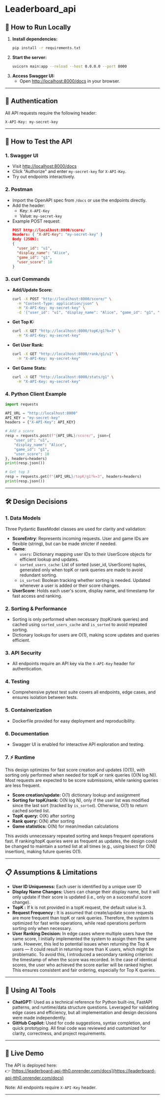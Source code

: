 # Leaderboard_api

## 🚀 How to Run Locally

1. **Install dependencies:**
   ```sh
   pip install -r requirements.txt
   ```
2. **Start the server:**
   ```sh
   uvicorn main:app --reload --host 0.0.0.0 --port 8000
   ```
3. **Access Swagger UI:**
   - Open [http://localhost:8000/docs](http://localhost:8000/docs) in your browser.

---
## 🔐 Authentication
All API requests require the following header:
```
X-API-Key: my-secret-key
```
---

## 🧪 How to Test the API

### 1. Swagger UI
- Visit [http://localhost:8000/docs](http://localhost:8000/docs)
- Click "Authorize" and enter `my-secret-key` for `X-API-Key`.
- Try out endpoints interactively.

### 2. Postman
- Import the OpenAPI spec from `/docs` or use the endpoints directly.
- Add the header:
  - Key: `X-API-Key`
  - Value: `my-secret-key`
- Example POST request:
  ```json
  POST http://localhost:8000/score/
  Headers: { "X-API-Key": "my-secret-key" }
  Body (JSON):
  {
    "user_id": "u1",
    "display_name": "Alice",
    "game_id": "g1",
    "user_score": 10
  }
  ```

### 3. curl Commands
- **Add/Update Score:**
  ```sh
  curl -X POST "http://localhost:8000/score/" \
    -H "Content-Type: application/json" \
    -H "X-API-Key: my-secret-key" \
    -d '{"user_id": "u1", "display_name": "Alice", "game_id": "g1", "user_score": 10}'
  ```
- **Get Top K:**
  ```sh
  curl -X GET "http://localhost:8000/topK/g1?k=3" \
    -H "X-API-Key: my-secret-key"
  ```
- **Get User Rank:**
  ```sh
  curl -X GET "http://localhost:8000/rank/g1/u1" \
    -H "X-API-Key: my-secret-key"
  ```
- **Get Game Stats:**
  ```sh
  curl -X GET "http://localhost:8000/stats/g1" \
    -H "X-API-Key: my-secret-key"
  ```

### 4. Python Client Example
```python
import requests

API_URL = "http://localhost:8000"
API_KEY = "my-secret-key"
headers = {"X-API-Key": API_KEY}

# Add a score
resp = requests.post(f"{API_URL}/score/", json={
    "user_id": "u1",
    "display_name": "Alice",
    "game_id": "g1",
    "user_score": 10
}, headers=headers)
print(resp.json())

# Get top 3
resp = requests.get(f"{API_URL}/topK/g1?k=3", headers=headers)
print(resp.json())
```

---

## 🛠️ Design Decisions

### 1. Data Models
Three Pydantic BaseModel classes are used for clarity and validation:
- **ScoreEntry**: Represents incoming requests. User and game IDs are flexible (string), but can be made stricter if needed.
- **Game**:
    - `users`: Dictionary mapping user IDs to their UserScore objects for efficient lookup and updates.
    - `sorted_users_cache`: List of sorted (user_id, UserScore) tuples, generated only when topK or rank queries are made to avoid redundant sorting.
    - `is_sorted`: Boolean tracking whether sorting is needed. Updated whenever a user is added or their score changes.
- **UserScore**: Holds each user's score, display name, and timestamp for fast access and ranking.

### 2. Sorting & Performance
- Sorting is only performed when necessary (topK/rank queries) and cached using `sorted_users_cache` and `is_sorted` to avoid repeated sorting.
- Dictionary lookups for users are O(1), making score updates and queries efficient.

### 3. API Security
- All endpoints require an API key via the `X-API-Key` header for authentication.

### 4. Testing
- Comprehensive pytest test suite covers all endpoints, edge cases, and ensures isolation between tests.

### 5. Containerization
- Dockerfile provided for easy deployment and reproducibility.

### 6. Documentation
- Swagger UI is enabled for interactive API exploration and testing.

### 7. ⚡ Runtime
This design optimizes for fast score creation and updates (O(1)), with sorting only performed when needed for topK or rank queries (O(N log N)). Most requests are expected to be score submissions, while ranking queries are less frequent.

- **Score creation/update:** O(1) dictionary lookup and assignment
- **Sorting for topK/rank:** O(N log N), only if the user list was modified since the last sort (tracked by `is_sorted`). Otherwise, O(1) to return cached sorted list.
- **TopK query:** O(K) after sorting
- **Rank query:** O(N) after sorting
- **Game statistics:** O(N) for mean/median calculations

This avoids unnecessary repeated sorting and keeps frequent operations fast. If ranking/topK queries were as frequent as updates, the design could be changed to maintain a sorted list at all times (e.g., using bisect for O(N) insertion), making future queries O(1).

---
## 📋 Assumptions & Limitations

- **User ID Uniqueness:** Each user is identified by a unique user ID 
- **Display Name Changes:** Users can change their display name, but it will only update if their score is updated (i.e., only on a successful score change).
- **TopK :** If k is not provided in a topK request, the default value is 3.
- **Request Frequency  :** It is assumed that create/update score requests are more frequent than topK or rank queries. Therefore, the system is optimized for fast write operations, while read operations perform sorting only when necessary.
- **User Ranking Decision:** In edge cases where multiple users have the same score, I initially implemented the system to assign them the same rank. However, this led to potential issues when returning the Top K users — it could result in returning more than K users, which might be problematic.
To avoid this, I introduced a secondary ranking criterion: the timestamp of when the score was recorded. In the case of identical scores, the user who achieved the score earlier will be ranked higher. This ensures consistent and fair ordering, especially for Top K queries.

---
## 🤖 Using AI Tools
- **ChatGPT:** Used as a technical reference for Python built-ins, FastAPI patterns, and runtime/data structure questions. Leveraged for validating edge cases and efficiency, but all implementation and design decisions were made independently.
- **GitHub Copilot:** Used for code suggestions, syntax completion, and quick prototyping. All final code was reviewed and customized for clarity, correctness, and project requirements.

---

## 🔗 Live Demo
The API is deployed here:  
👉 [https://leaderboard-api-tth0.onrender.com/docs](https://leaderboard-api-tth0.onrender.com/docs)

Note: All endpoints require `X-API-Key` header.

---

